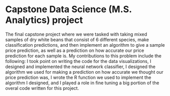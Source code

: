 # Capstone Data Science (M.S. Analytics) project
The final capstone project where we were tasked with taking mixed samples of dry white beans that consist of 6 different species,
make classification predictions, and then implement an algorithm to give a sample price prediction,
as well as a prediction on how accurate our price prediction for each sample is. My contributions to this problem include the following:
I took point on writing the code for the data visualizations, I designed and implemented the neural network classifier, I designed the algorithm we used 
for making a prediction on how accurate we thought our price prediction was, I wrote the R function we used to implement the algorithm I designed,
and I played a role in fine tuning a big portion of the overal code written for this project.

